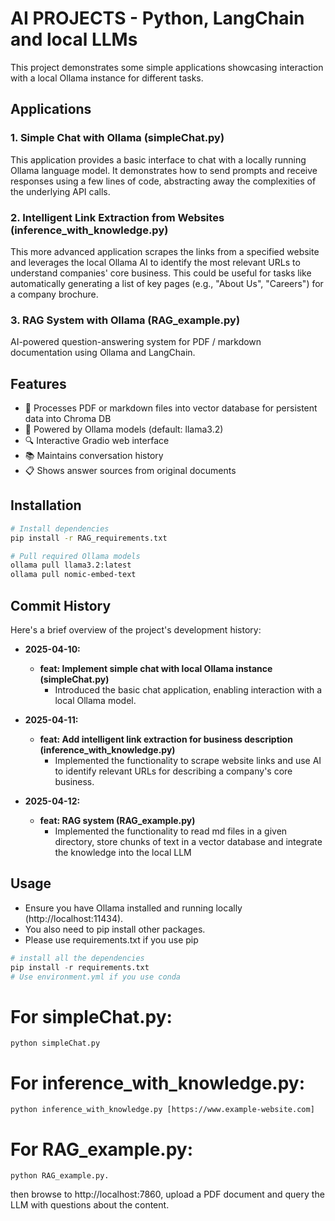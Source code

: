 # AI PROJECTS - Python, LangChain and local LLMs

This project demonstrates some simple applications showcasing interaction with a local Ollama instance for different tasks.

## Applications

### 1. Simple Chat with Ollama (simpleChat.py)

This application provides a basic interface to chat with a locally running Ollama language model. It demonstrates how to send prompts and receive responses using a few lines of code, abstracting away the complexities of the underlying API calls.

### 2. Intelligent Link Extraction from Websites (inference_with_knowledge.py)

This more advanced application scrapes the links from a specified website and leverages the local Ollama AI to identify the most relevant URLs to understand companies' core business. This could be useful for tasks like automatically generating a list of key pages (e.g., "About Us", "Careers") for a company brochure.

### 3. RAG System with Ollama (RAG_example.py)

AI-powered question-answering system for PDF / markdown documentation using Ollama and LangChain.

## Features

- 📄 Processes PDF or markdown files into vector database for persistent data into Chroma DB
- 🤖 Powered by Ollama models (default: llama3.2)
- 🔍 Interactive Gradio web interface
- 📚 Maintains conversation history
- 📋 Shows answer sources from original documents

## Installation

```bash
# Install dependencies
pip install -r RAG_requirements.txt

# Pull required Ollama models
ollama pull llama3.2:latest
ollama pull nomic-embed-text
```

## Commit History
Here's a brief overview of the project's development history:

* **2025-04-10:**
    * **feat: Implement simple chat with local Ollama instance (simpleChat.py)**
        * Introduced the basic chat application, enabling interaction with a local Ollama model.

* **2025-04-11:**
    * **feat: Add intelligent link extraction for business description (inference_with_knowledge.py)**
        * Implemented the functionality to scrape website links and use AI to identify relevant URLs for describing a company's core business.

* **2025-04-12:**
    * **feat: RAG system (RAG_example.py)**
        * Implemented the functionality to read md files in a given directory, store chunks of text in a vector database and integrate the knowledge into the local LLM

## Usage

* Ensure you have Ollama installed and running locally (http://localhost:11434). 
* You also need to pip install other packages.
* Please use requirements.txt if you use pip

```python
# install all the dependencies
pip install -r requirements.txt
# Use environment.yml if you use conda
```
# For simpleChat.py:
```
python simpleChat.py
```

# For inference_with_knowledge.py:
```
python inference_with_knowledge.py [https://www.example-website.com]
```

# For RAG_example.py:
```
python RAG_example.py.
```
then browse to http://localhost:7860, upload a PDF document and query the LLM with questions about the content.
